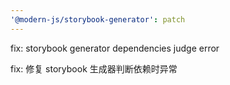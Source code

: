 ```yaml
---
'@modern-js/storybook-generator': patch
---
```


fix: storybook generator dependencies judge error

fix: 修复 storybook 生成器判断依赖时异常
